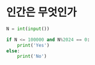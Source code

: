 # 인간은 무엇인가

```python
N = int(input())

if N <= 100000 and N%2024 == 0:
    print('Yes')
else:
    print('No')
```
